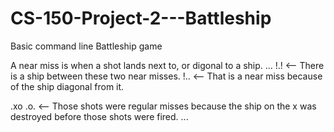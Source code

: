 # CS-150-Project-2---Battleship
Basic command line Battleship game

A near miss is when a shot lands next to, or digonal to a ship.
  ...
  !.! <-- There is a ship between these two near misses.
  !.. <-- That is a near miss because of the ship diagonal from it.
  
  .xo
  .o. <-- Those shots were regular misses because the ship on the x was destroyed before those shots were fired.
  ...
